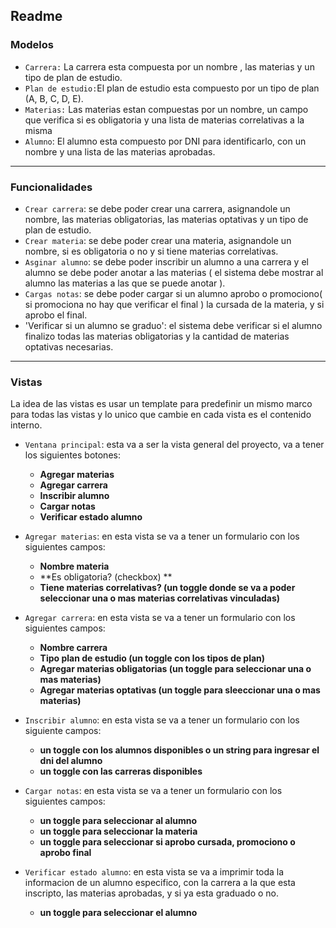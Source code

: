 ## Readme

### Modelos

- `Carrera:` La carrera esta compuesta por un nombre , las materias y  un tipo de  plan de estudio.
- `Plan de estudio:`El plan de estudio esta compuesto por un tipo de plan (A, B, C, D, E).
- `Materias:` Las materias estan compuestas por un nombre, un campo que verifica si es obligatoria y una lista de materias correlativas a la misma
- `Alumno`: El alumno esta compuesto por DNI para identificarlo, con un nombre y una lista de las materias aprobadas.

---

### Funcionalidades

- `Crear carrera`: se debe poder crear una carrera, asignandole un nombre, las materias obligatorias, las materias optativas y un tipo de plan de estudio.
- `Crear materia`: se debe poder crear una materia, asignandole un nombre, si es obligatoria o no y si tiene materias correlativas.
- `Asginar alumno`: se debe poder inscribir un alumno a una carrera y el alumno se debe poder anotar a las materias ( el sistema debe mostrar al alumno las materias a las que se puede anotar ).
- `Cargas notas`: se debe poder cargar si un alumno aprobo o promociono( si promociona no hay que verificar el final ) la cursada de la materia, y si aprobo el final.
- 'Verificar si un alumno se graduo': el sistema debe verificar si el alumno finalizo todas las materias obligatorias y la cantidad de materias optativas necesarias.

---

### Vistas

La idea de las vistas es usar un template para predefinir un mismo marco para todas las vistas y lo unico que cambie en cada vista es el contenido interno.

- `Ventana principal`: esta va a ser la vista general del proyecto, va a tener los siguientes botones:
  - **Agregar materias**
  - **Agregar carrera**
  - **Inscribir alumno**
  - **Cargar notas** 
  - **Verificar estado alumno**

- `Agregar materias`: en esta vista se va a tener un formulario con los siguientes campos:
  - **Nombre materia**
  - **Es obligatoria? (checkbox) **
  - **Tiene materias correlativas? (un toggle donde se va a poder seleccionar una o mas materias correlativas vinculadas)**

- `Agregar carrera`: en esta vista se va a tener un formulario con los siguientes campos:
  - **Nombre carrera**
  - **Tipo plan de estudio (un toggle con los tipos de plan)**
  - **Agregar materias obligatorias (un toggle para seleccionar una o mas materias)**
  - **Agregar materias optativas (un toggle para sleeccionar una o mas materias)**
  
- `Inscribir alumno`: en esta vista se va a tener un formulario con los siguiente campos:
  - **un toggle con los alumnos disponibles o un string para ingresar el dni del alumno**
  - **un toggle con las carreras disponibles**

- `Cargar notas`: en esta vista se va a tener un formulario con los siguientes campos:
  - **un toggle para seleccionar al alumno**
  - **un toggle para seleccionar la materia**
  - **un toggle para seleccionar si aprobo cursada, promociono o aprobo final**

- `Verificar estado alumno`: en esta vista se va a imprimir toda la informacion de un alumno especifico, con la carrera a la que esta inscripto, las materias aprobadas, y si ya esta graduado o no.
  - **un toggle para seleccionar el alumno**